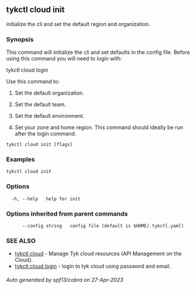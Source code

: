 ## tykctl cloud init

initialize the cli and set the default region and organization.

### Synopsis


This command will initialize the cli and set defaults in the config file.
Before using this command you will need to login with:

tykctl cloud login

Use this command to:

1. Set the default organization.

2. Set the default team.

3. Set the default environment.

4. Set your zone and home region.
This command should ideally be run after the login command.


```
tykctl cloud init [flags]
```

### Examples

```
tykctl cloud init
```

### Options

```
  -h, --help   help for init
```

### Options inherited from parent commands

```
      --config string   config file (default is $HOME/.tykctl.yaml)
```

### SEE ALSO

* [tykctl cloud](tykctl_cloud.md)	 - Manage Tyk cloud resources (API Management on the Cloud).
* [tykctl cloud login](tykctl_cloud_login.md)	 - login to tyk cloud using password and email.

###### Auto generated by spf13/cobra on 27-Apr-2023

